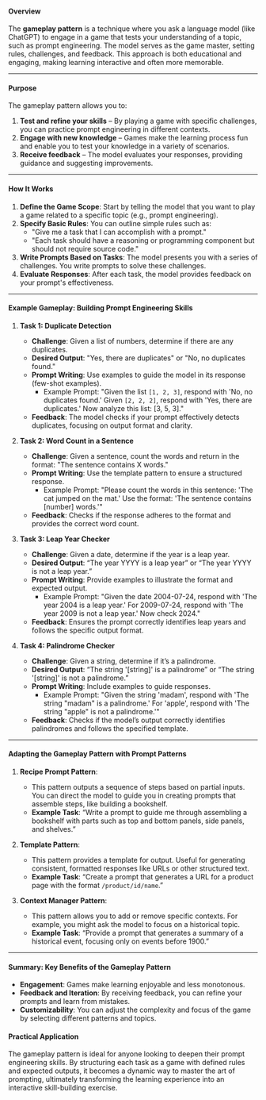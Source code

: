 #### Overview

The **gameplay pattern** is a technique where you ask a language model (like ChatGPT) to engage in a game that tests your understanding of a topic, such as prompt engineering. The model serves as the game master, setting rules, challenges, and feedback. This approach is both educational and engaging, making learning interactive and often more memorable.

---

#### Purpose

The gameplay pattern allows you to:

1. **Test and refine your skills** – By playing a game with specific challenges, you can practice prompt engineering in different contexts.
2. **Engage with new knowledge** – Games make the learning process fun and enable you to test your knowledge in a variety of scenarios.
3. **Receive feedback** – The model evaluates your responses, providing guidance and suggesting improvements.

---

#### How It Works

1. **Define the Game Scope**: Start by telling the model that you want to play a game related to a specific topic (e.g., prompt engineering).
2. **Specify Basic Rules**: You can outline simple rules such as:
    - "Give me a task that I can accomplish with a prompt."
    - "Each task should have a reasoning or programming component but should not require source code."
3. **Write Prompts Based on Tasks**: The model presents you with a series of challenges. You write prompts to solve these challenges.
4. **Evaluate Responses**: After each task, the model provides feedback on your prompt's effectiveness.

---

#### Example Gameplay: Building Prompt Engineering Skills

1. **Task 1: Duplicate Detection**
    
    - **Challenge**: Given a list of numbers, determine if there are any duplicates.
    - **Desired Output**: "Yes, there are duplicates" or "No, no duplicates found."
    - **Prompt Writing**: Use examples to guide the model in its response (few-shot examples).
        - Example Prompt: "Given the list `[1, 2, 3]`, respond with 'No, no duplicates found.' Given `[2, 2, 2]`, respond with 'Yes, there are duplicates.' Now analyze this list: [3, 5, 3]."
    - **Feedback**: The model checks if your prompt effectively detects duplicates, focusing on output format and clarity.
2. **Task 2: Word Count in a Sentence**
    
    - **Challenge**: Given a sentence, count the words and return in the format: "The sentence contains X words."
    - **Prompt Writing**: Use the template pattern to ensure a structured response.
        - Example Prompt: "Please count the words in this sentence: 'The cat jumped on the mat.' Use the format: 'The sentence contains [number] words.'"
    - **Feedback**: Checks if the response adheres to the format and provides the correct word count.
3. **Task 3: Leap Year Checker**
    
    - **Challenge**: Given a date, determine if the year is a leap year.
    - **Desired Output**: “The year YYYY is a leap year” or “The year YYYY is not a leap year.”
    - **Prompt Writing**: Provide examples to illustrate the format and expected output.
        - Example Prompt: "Given the date 2004-07-24, respond with 'The year 2004 is a leap year.' For 2009-07-24, respond with 'The year 2009 is not a leap year.' Now check 2024."
    - **Feedback**: Ensures the prompt correctly identifies leap years and follows the specific output format.
4. **Task 4: Palindrome Checker**
    
    - **Challenge**: Given a string, determine if it’s a palindrome.
    - **Desired Output**: “The string '[string]' is a palindrome” or “The string '[string]' is not a palindrome.”
    - **Prompt Writing**: Include examples to guide responses.
        - Example Prompt: "Given the string 'madam', respond with 'The string "madam" is a palindrome.' For 'apple', respond with 'The string "apple" is not a palindrome.'"
    - **Feedback**: Checks if the model’s output correctly identifies palindromes and follows the specified template.

---

#### Adapting the Gameplay Pattern with Prompt Patterns

1. **Recipe Prompt Pattern**:
    
    - This pattern outputs a sequence of steps based on partial inputs. You can direct the model to guide you in creating prompts that assemble steps, like building a bookshelf.
    - **Example Task**: “Write a prompt to guide me through assembling a bookshelf with parts such as top and bottom panels, side panels, and shelves.”
2. **Template Pattern**:
    
    - This pattern provides a template for output. Useful for generating consistent, formatted responses like URLs or other structured text.
    - **Example Task**: “Create a prompt that generates a URL for a product page with the format `/product/id/name`.”
3. **Context Manager Pattern**:
    
    - This pattern allows you to add or remove specific contexts. For example, you might ask the model to focus on a historical topic.
    - **Example Task**: “Provide a prompt that generates a summary of a historical event, focusing only on events before 1900.”

---

#### Summary: Key Benefits of the Gameplay Pattern

- **Engagement**: Games make learning enjoyable and less monotonous.
- **Feedback and Iteration**: By receiving feedback, you can refine your prompts and learn from mistakes.
- **Customizability**: You can adjust the complexity and focus of the game by selecting different patterns and topics.

#### Practical Application

The gameplay pattern is ideal for anyone looking to deepen their prompt engineering skills. By structuring each task as a game with defined rules and expected outputs, it becomes a dynamic way to master the art of prompting, ultimately transforming the learning experience into an interactive skill-building exercise.